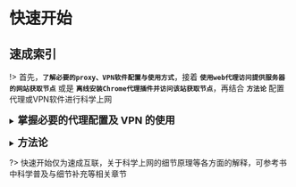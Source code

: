 # 快速开始

## 速成索引

!> 首先，**`了解必要的proxy、VPN软件配置与使用方式`**，接着 **`使用web代理访问提供服务器的网站获取节点`** 或是 **`离线安装Chrome代理插件并访问该站获取节点`**，再结合 **`方法论`** 配置代理或VPN软件进行科学上网

**<details><summary><font size="4">掌握必要的代理配置及 VPN 的使用</font></summary>** 

  * [SS/SSR](proxy/ss-ssr.md)
  * [v2ray](proxy/v2ray.md)
  * [SSH-Tunnel](proxy/SSH-Tunnel.md)
  * [网页代理的使用](web/web-proxy.md)
  * [典型VPN概览](vpn/classical-vpn.md)
  * [opera](browse/opera.md)（注意示例中以压缩包的形式安装Chrome插件）

</details>

**<details><summary><font size="4">方法论</font></summary>** 

  * [获取梯子上网的方式](method/get-method.md)

</details>

?> 快速开始仅为速成互联，关于科学上网的细节原理等各方面的解释，可参考书中科学普及与细节补充等相关章节


<!-- ## 速成示例

skyzip

![]() -->
